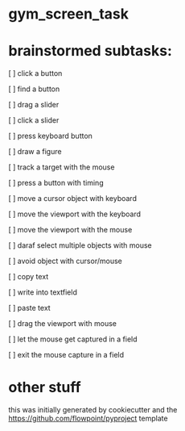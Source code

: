 # gym_screen_task

# brainstormed subtasks:

[ ] click a button
 
[ ] find a button

[ ] drag a slider

[ ] click a slider
 
[ ] press keyboard button
 
[ ] draw a figure
 
[ ] track a target with the mouse
 
[ ] press a button with timing
 
[ ] move a cursor object with keyboard
 
[ ] move the viewport with the keyboard
 
[ ] move the viewport with the mouse
 
[ ] daraf select multiple objects with mouse
 
[ ] avoid object with cursor/mouse
 
[ ] copy text
 
[ ] write into textfield
 
[ ] paste text
 
[ ] drag the viewport with mouse
 
[ ] let the mouse get captured in a field
 
[ ] exit the mouse capture in a field

# other stuff

this was initially generated by cookiecutter and the https://github.com/flowpoint/pyproject template




